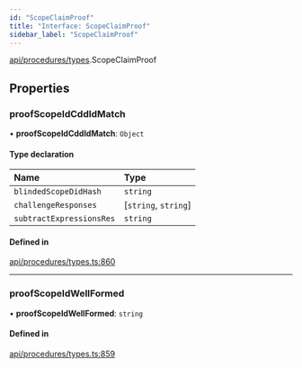 ```yaml
---
id: "ScopeClaimProof"
title: "Interface: ScopeClaimProof"
sidebar_label: "ScopeClaimProof"
---
```


[api/procedures/types](../../../../../modules/API/Procedures/Types/Types.md).ScopeClaimProof

## Properties

### proofScopeIdCddIdMatch

• **proofScopeIdCddIdMatch**: `Object`

#### Type declaration

| Name | Type |
| :------ | :------ |
| `blindedScopeDidHash` | `string` |
| `challengeResponses` | [`string`, `string`] |
| `subtractExpressionsRes` | `string` |

#### Defined in

[api/procedures/types.ts:860](https://github.com/PolymeshAssociation/polymesh-sdk/blob/8a9e72221/src/api/procedures/types.ts#L860)

___

### proofScopeIdWellFormed

• **proofScopeIdWellFormed**: `string`

#### Defined in

[api/procedures/types.ts:859](https://github.com/PolymeshAssociation/polymesh-sdk/blob/8a9e72221/src/api/procedures/types.ts#L859)
